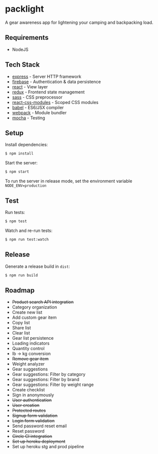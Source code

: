 # packlight

A gear awareness app for lightening your camping and backpacking load.

## Requirements

+ NodeJS

## Tech Stack

* [express](http://expressjs.com/) - Server HTTP framework
* [firebase](https://firebase.google.com) - Authentication & data persistence
* [react](https://facebook.github.io/react/) - View layer
* [redux](https://github.com/reactjs/redux) - Frontend state management
* [sass](http://sass-lang.com/) - CSS preprocessor
* [react-css-modules](https://github.com/gajus/react-css-modules) - Scoped CSS modules
* [babel](https://babeljs.io/) - ES6/JSX compiler
* [webpack](https://webpack.github.io/) - Module bundler
* [mocha](https://mochajs.org/) - Testing

## Setup

Install dependencies:

```sh
$ npm install
```

Start the server:

```sh
$ npm start
```

To run the server in release mode, set the environment variable `NODE_ENV=production`

## Test

Run tests:

```sh
$ npm test
```

Watch and re-run tests:

```sh
$ npm run test:watch
```

## Release

Generate a release build in `dist`:

```sh
$ npm run build
```

## Roadmap

+ ~~Product search API integration~~
+ Category organization
+ Create new list
+ Add custom gear item
+ Copy list
+ Share list
+ Clear list
+ Gear list persistence
+ Loading indicators
+ Quantity control
+ lb -> kg conversion
+ ~~Remove gear item~~
+ Weight analyzer
+ Gear suggestions
+ Gear suggestions: Filter by category
+ Gear suggestions: Filter by brand
+ Gear suggestions: Filter by weight range
+ Create checklist
+ Sign in anonymously
+ ~~User authentication~~
+ ~~User creation~~
+ ~~Protected routes~~
+ ~~Signup form validation~~
+ ~~Login form validation~~
+ Send password reset email
+ Reset password
+ ~~Circle CI integration~~
+ ~~Set up heroku deployment~~
+ Set up heroku stg and prod pipeline
